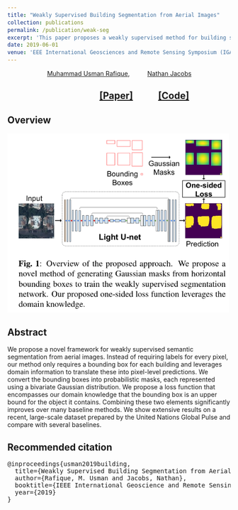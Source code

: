 ```yaml
---
title: "Weakly Supervised Building Segmentation from Aerial Images"
collection: publications
permalink: /publication/weak-seg
excerpt: 'This paper proposes a weakly supervised method for building segmentation from overhead images.'
date: 2019-06-01
venue: 'EEE International Geosciences and Remote Sensing Symposium (IGARSS)'
---
```

 &emsp;  &emsp; &emsp; &emsp; &emsp; [Muhammad Usman Rafique](http://urafique.com), &emsp;  &emsp; [Nathan Jacobs](https://jacobsn.github.io/)

##  &emsp;  &emsp;  &emsp; &emsp;  &emsp; &emsp;  &emsp;   &emsp; [[Paper]](/files/Weak_Building_Segmentation_Camera_Ready.pdf)   &emsp;  &emsp;      [[Code]](https://github.com/UkyVision/weakly-supervised-segmentation)

## Overview
<img src="/images/building19.png" alt="overview" width="500"/>
 
## Abstract
We propose a novel framework for weakly supervised semantic segmentation from aerial images. Instead of requiring labels for every pixel, our method only requires a bounding box for each building and leverages domain information to translate these into pixel-level predictions. We convert the bounding boxes into probabilistic masks, each represented using a bivariate Gaussian distribution. We propose a loss function that encompasses our domain knowledge that the bounding box is an upper bound for the object it contains. Combining these two elements significantly improves over many baseline methods. We show extensive results on a recent, large-scale dataset prepared by the United Nations Global Pulse and compare with several baselines. 

## Recommended citation
<pre>
@inproceedings{usman2019building,
  title={Weakly Supervised Building Segmentation from Aerial Images},
  author={Rafique, M. Usman and Jacobs, Nathan},
  booktitle={IEEE International Geoscience and Remote Sensing Symposium (IGARSS)},
  year={2019}
}
</pre>
